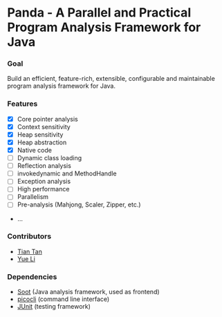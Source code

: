 # Panda - A Parallel and Practical Program Analysis Framework for Java

### Goal
Build an efficient, feature-rich, extensible, configurable and maintainable program analysis framework for Java.

### Features
* [x] Core pointer analysis
* [x] Context sensitivity
* [x] Heap sensitivity
* [x] Heap abstraction
* [x] Native code
* [ ] Dynamic class loading
* [ ] Reflection analysis
* [ ] invokedynamic and MethodHandle
* [ ] Exception analysis
* [ ] High performance
* [ ] Parallelism
* [ ] Pre-analysis (Mahjong, Scaler, Zipper, etc.)
* ...

### Contributors
* [Tian Tan](https://silverbullettt.bitbucket.io/)
* [Yue Li](https://yuelee.bitbucket.io/)

### Dependencies
* [Soot](https://soot-oss.github.io/soot/) (Java analysis framework, used as frontend)
* [picocli](https://picocli.info/) (command line interface)
* [JUnit](https://junit.org/junit4/) (testing framework)
